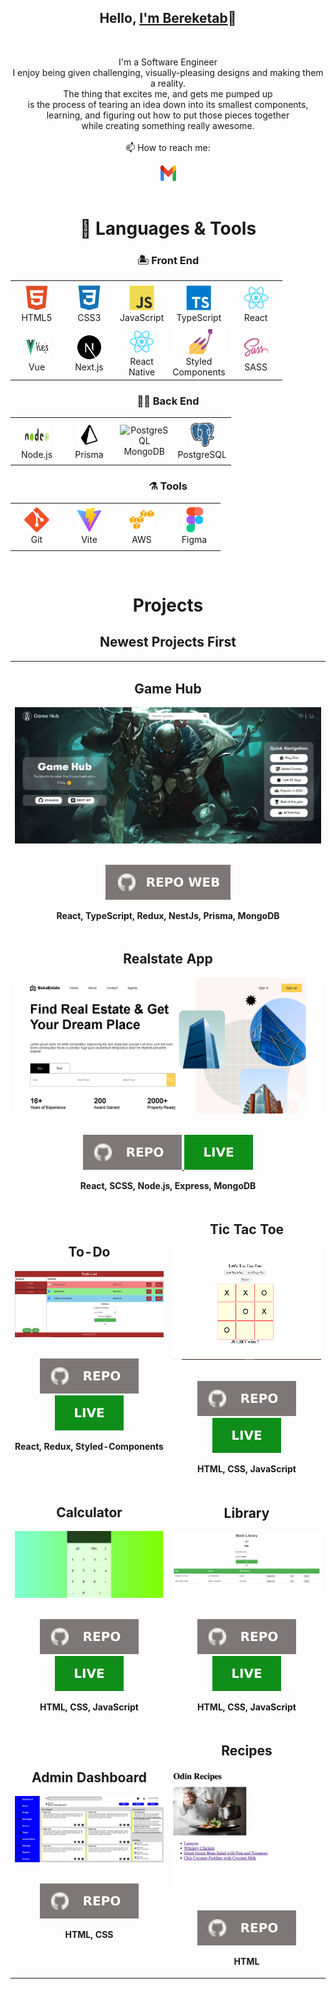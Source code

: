 <h2 align="center">Hello, <a href="https://github.com/b3reketab" 
  title="Profile">I'm Bereketab</a>👋</h2>
<br>
<p align="center">
  I'm a Software Engineer<br>
  I enjoy being given challenging, visually-pleasing designs and making them a reality. <br>
  The thing that excites me, and gets me pumped up <br>
  is the process of tearing an idea down into its smallest components, <br> 
  learning, and figuring out how to put those pieces together<br>
  while creating something really awesome.
 <br>
 <br>
  📫 How to reach me:
</p>

<div align='center'>
  <a href="mailto: didyshen.oleksandr@gmail.com"> 
    <img src="icons/gmail.svg" alt="Gmail" height="25" width='25' />
  </a>
</div>
<br>

<h1 align="center">🚀 Languages & Tools</h1>

<h3 align='center'>🏝️ Front End</h3>

<table align="center">
  <tr>
    <td align="center" height="70" width="70">
      <img src="icons/html5.svg" alt="HTML" width="40" height="40"/>
      <br/>HTML5
    </td>
    <td align="center" height="70" width="70">
      <img src="icons/css3.svg" alt="CSS3" width="40" height="40"/>
      <br/>CSS3
    </td>
    <td align="center" height="70" width="70">
      <img src="icons/javascript.svg" alt="JavaScript" width="40" height="40"/>
      <br/>JavaScript
    </td>
    <td align="center" height="70" width="70">
      <img src="icons/typescript.svg" alt="TypeScript" width="40" height="40"/>
      <br/>TypeScript
    </td>
    <td align="center" height="70" width="70">
      <img src="icons/react.svg" alt="React" width="40" height="40"/>
      <br/>React
    </td>
  </tr>
  <tr>
    <td align="center" height="70" width="70">
      <img src="icons/vuejs-ar21.svg" alt="Redux" width="40" height="40"/>
      <br/>Vue
    </td>
    <td align="center" height="70" width="70">
      <img src="icons/next.svg" alt="React" width="40" height="40"/>
      <br/>Next.js
    </td>
    <td align="center" height="70" width="70">
      <img src="icons/react.svg" alt="React" width="40" height="40"/>
      <br/>React Native
    </td>
    <td align="center" height="70" width="70">
      <img src="icons/styled-components.svg" alt="Styled Components" height="40"/>
      <br/>Styled Components
    </td>
    <td align="center" height="70" width="70">
      <img src="icons/sass.svg" alt="SASS" width="40" height="40"/>
      <br/>SASS
    </td>
  </tr>
</table>

<h3 align='center'>👷🏻 Back End</h3>

<table align="center">
  <tr>
    <td align="center" height="70" width="70">
      <img src="icons/nodejs-ar21.svg" alt="Nest.js" width="40" height="40"/>
      <br/>Node.js
    </td>
    <td align="center" height="70" width="70">
      <img src="icons/prisma.svg" alt="Prisma" width="40" height="40"/>
      <br/>Prisma
    </td>
        <td align="center" height="70" width="70">
      <img src="icons/mongodb-a21.svg" alt="PostgreSQL" width="40" height="40"/>
      <br/>MongoDB
    </td>
    <td align="center" height="70" width="70">
      <img src="icons/postgres.svg" alt="PostgreSQL" width="40" height="40"/>
      <br/>PostgreSQL
    </td>
  </tr>
</table>

<h3 align='center'>⚗️ Tools</h3>

<table align="center">
  <tr>
    <td align="center" height="70" width="70">
      <img src="icons/git.svg" alt="Git" width="40" height="40"/>
      <br/>Git
    </td>
    <td align="center" height="70" width="70">
      <img src="icons/vite.svg" alt="Vite" width="40" height="40"/>
      <br/>Vite
    </td>
    <td align="center" height="70" width="70">
      <img src="icons/aws.svg" alt="GitLab" width="40" height="40"/>
      <br/>AWS
    </td>
    <td align="center" height="70" width="70">
      <img src="icons/figma.svg" alt="Figma" width="40" height="40"/>
      <br/>Figma
    </td>
  </tr>
</table>

<br>

<h1 align="center">Projects</h1>

<h2 align="center">Newest Projects First</h2>

<table>
  <tr>
    <!-- <td width='50%'></td> -->
     <td width='50%' colspan=2>
      <h2 align='center'>Game Hub</h2>
      <div align='center'>  
        <a href='https://b3reketab.github.io/game-hub/'>
          <img src='img/game-hub.png' alt='Shop'/>
        </a>
        <br>
        <br>
        <p>
          <a href='https://github.com/b3reketab/game-hub'>
            <img src="icons/repo-web.svg"/>
          </a>
        </p>
        <p><strong>React, TypeScript, Redux, NestJs, Prisma, MongoDB</strong></p>
      </div>
    </td>
  </tr>
  <tr>
    <td width='50%' colspan=2>
      <h2 align='center'>Realstate App</h2>
      <div align='center'>  
        <a href='https://b3reketab.github.io/realstate-app/'>
          <img src='img/realstate-app.png' alt='Realstate Project'/>
        </a>
        <br>
        <br>
        <p>
          <a href='https://github.com/b3reketab/realstate-app'>
            <img src="icons/repo.svg"/>
          </a>
          <a href='https://b3reketab.github.io/realstate-app/'>
            <img src='icons/live.svg'/>
          </a>
        </p>
        <p><strong>React, SCSS, Node.js, Express, MongoDB</strong></p>
      </div>
    </td>
  </tr>
  <tr>
    <td width='50%'>
      <h2 align='center'>To-Do</h2>
      <div align='center'>  
        <a href='https://b3reketab.github.io/todo-app/'>
          <img src='img/todo.png' alt='To-Do project'/>
        </a>
        <br>
        <br>
        <p>
          <a href='https://github.com/b3reketab/Todo-list'>
            <img src="icons/repo.svg"/>
          </a>
          <a href='https://b3reketab.github.io/Todo-List/'>
            <img src='icons/live.svg'/>
          </a>
        </p>
        <p><strong>React, Redux, Styled-Components</strong></p>
      </div>
    </td>
    <td width='50%'>
      <h2 align='center'>Tic Tac Toe</h2>
      <div align='center'>  
        <a href='https://b3reketab.github.io/Tic-Tac-Toe/'>
          <img src='img/Tic-Tac-Toe.png' alt='Tic Tac Toe project'/>
        </a>
        <br>
        <br>
        <p>
          <a href='https://github.com/b3reketab/Tic-Tac-Toe'>
            <img src="icons/repo.svg"/>
          </a>
          <a href='https://b3reketab.github.io/Tic-Tac-Toe/'>
            <img src='icons/live.svg'/>
          </a>
        </p>
        <p><strong>HTML, CSS, JavaScript</strong></p>
      </div>
    </td>
  </tr>
  <tr>  
    <td width='50%'>
      <h2 align="center">Calculator</h2>
      <div align="center">  
        <a href='https://b3reketab.github.io/Calculator/'>
          <img src="img/Calculator.png" alt="Calculator"/>
        </a>
        <br>
        <br>
        <p>
          <a href="https://github.com/b3reketab/Calculator">
            <img src="icons/repo.svg"/>
          </a>
          <a href="https://b3reketab.github.io/Calculator/">
            <img src="icons/live.svg"/>
          </a>
        </p>
        <p><strong>HTML, CSS, JavaScript</strong></p>
      </div>
    </td>
    <td width='50%'>
      <h2 align='center'>Library</h2>
      <div align='center'>  
        <a href='https://b3reketab.github.io/Library/'>
          <img src='img/Library.png' alt='Library'/>
        </a>
        <br>
        <br>
        <p>
          <a href='https://github.com/b3reketab/Library'>
            <img src="icons/repo.svg"/>
          </a>
          <a href='https://b3reketab.github.io/Library/'>
            <img src='icons/live.svg'/>
          </a>
        </p>
        <p><strong>HTML, CSS, JavaScript</strong></p>
      </div>
    </td>
  </tr>
  <tr>
    <td width='50%'>
      <h2 align="center">Admin Dashboard</h2>
      <div align="center">  
        <a href='https://b3reketab.github.io/Admin-Dashboard/'>
          <img src="img/admin-dashboard.png" alt="Admin Dashboard"/>
        </a>
        <br>
        <br>
        <p>
          <a href="https://github.com/b3reketab/Admin-Dashboard">
            <img src="icons/repo.svg"/>
          </a>
        </p>
        <p><strong>HTML, CSS</strong></p>
      </div>
    </td>
    <td width='50%'>
      <h2 align="center">Recipes</h2>
      <div align="center">  
        <a href='https://b3reketab.github.io/recipes/'>
          <img src="img/recipes.png" alt="Recipes"/>
        </a>
        <br>
        <br>
        <p>
          <a href="https://github.com/b3reketab/odin-recipes">
            <img src="icons/repo.svg"/>
          </a>
        </p>
        <p><strong>HTML</strong></p>
      </div>
    </td>
  </tr>
</table>